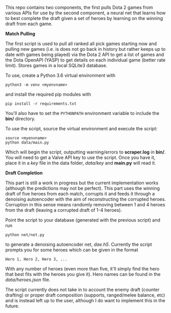 This repo contains two components, the first pulls Dota 2 games from various APIs for use by the second component, a neural net that learns how to best complete the draft given a set of heroes by learning on the winning draft from each game.

**Match Pulling**  

The first script is used to pull all ranked all pick games starting now and pulling new games (i.e. is does not go back in history but rather keeps up to date with games being played) via the Dota 2 API to get a list of games and the Dota OpenAPI (YASP) to get details on each individual game (better rate limit). Stores games in a local SQLite3 database.   

To use, create a Python 3.6 virtual environment with

    python3 -m venv <myenvname>

and install the required pip modules with

    pip install -r requirements.txt

You'll also have to set the `PYTHONPATH` environment variable to include the **bin/** directory.   

To use the script, source the virtual environment and execute the script:

    source <myenvname>
    python data/main.py

Which will begin the script, outputting warning/errors to **scraper.log** in **bin/**. You will need to get a Valve API key to use the script. Once you have it, place it in a _key_ file in the data folder, _data/key_ and **main.py** will read it.

**Draft Completion**  

This part is still a work in progress but the current implementation works (although the predictions may not be perfect). This part uses the winning draft of five heroes from each match, corrupts it and feeds it through a denoising autoencoder with the aim of reconstructing the corrupted heroes. Corruption in this sense means randomly removing between 1 and 4 heroes from the draft (leaving a corrupted draft of 1-4 heroes).

Point the script to your database (generated with the previous script) and run

    python net/net.py

to generate a denoising autoencoder net, _dae.h5_. Currently the script prompts you for some heroes which can be given in the format 

    Hero 1, Hero 2, Hero 3, ...

With any number of heroes (even more than five, it'll simply find the hero that best fits with the heroes you give it). Hero names can be found in the _data/heroes.json_ file.

The script currently does not take in to account the enemy draft (counter drafting) or proper draft composition (supports, ranged/melee balance, etc) and is instead left up to the user, although I do want to implement this in the future.
